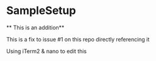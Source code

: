 # SampleSetup


** This is an addition**


This is a fix to issue #1 on this repo directly referencing it

Using iTerm2 & nano to edit this
